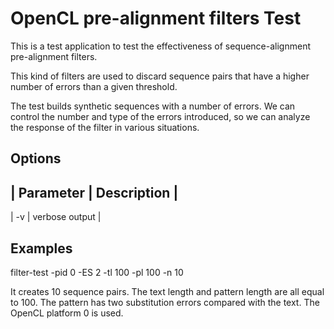 # OpenCL pre-alignment filters Test

This is a test application to test the effectiveness of sequence-alignment pre-alignment filters.

This kind of filters are used to discard sequence pairs that have a higher number of errors than a given threshold.

The test builds synthetic sequences with a number of errors.
We can control the number and type of the errors introduced, so we can analyze the response of the filter in various situations.

## Options

| Parameter | Description |
---------------------------
| -v | verbose output |

## Examples

filter-test -pid 0 -ES 2 -tl 100 -pl 100 -n 10

It creates 10 sequence pairs. The text length and pattern length are all equal to 100. The pattern has two substitution errors compared with the text. The OpenCL platform 0 is used.
